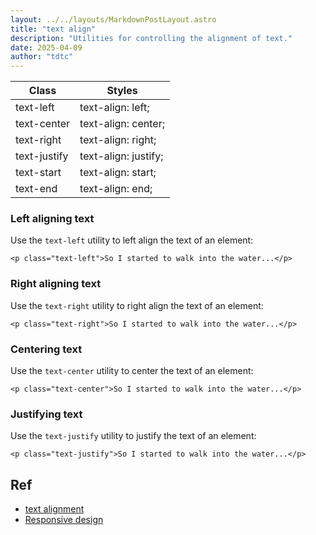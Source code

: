 ```yaml
---
layout: ../../layouts/MarkdownPostLayout.astro
title: "text align"
description: "Utilities for controlling the alignment of text."
date: 2025-04-09
author: "tdtc"
---
```


|Class|Styles|
|-|-|
|text-left|text-align: left;|
|text-center|text-align: center;|
|text-right|text-align: right;|
|text-justify|text-align: justify;|
|text-start|text-align: start;|
|text-end|text-align: end;|

### Left aligning text
Use the <code>text-left</code> utility to left align the text of an element:
```
<p class="text-left">So I started to walk into the water...</p>
```

### Right aligning text
Use the <code>text-right</code> utility to right align the text of an element:
```
<p class="text-right">So I started to walk into the water...</p>
```

### Centering text
Use the <code>text-center</code> utility to center the text of an element:
```
<p class="text-center">So I started to walk into the water...</p>
```

### Justifying text
Use the <code>text-justify</code> utility to justify the text of an element:
```
<p class="text-justify">So I started to walk into the water...</p>
```

## Ref
- [text alignment](https://tailwindcss.com/docs/text-align)
- [Responsive design](https://tailwindcss.com/docs/text-align#responsive-design)
